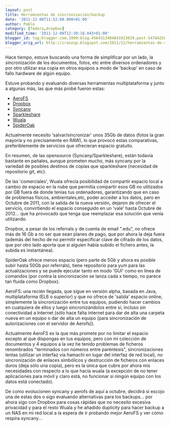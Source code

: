 ```yaml
---
layout: post
title: Herramientas de sincronización/backup
date: '2011-12-08T11:52:00.000+01:00'
author: Pablo
category: [fedora,dropbox]
modified_time: '2011-12-08T12:39:18.043+01:00'
blogger_id: tag:blogger.com,1999:blog-4564313404841923839.post-547842584943144879
blogger_orig_url: http://iranzop.blogspot.com/2011/12/herramientas-de-sincronizacionbackup.html
---
```


Hace tiempo, estuve buscando una forma de simplificar por un lado, la sincronización de los documentos, fotos, etc entre diversos ordenadores y por otro utilizar esa copia en otros equipos a modo de 'backup' en caso de fallo hardware de algún equipo.

Estuve probando y evaluando diversas herramientas multiplataforma y junto a algunas más, las que más probé fueron estas:

- [AeroFS](http://www.aerofs.com/)
- [Dropbox](http://db.tt/NV5zDvs)
- [Syncany](http://www.syncany.org/)
- [Sparkleshare](http://sparkleshare.org/)
- [Wuala](http://www.wuala.com/)
- [SpiderOak](https://spideroak.com/download/referral/dfba22f9764b55ab68427da014e9f0e5)

Actualmente necesito 'salvar/sincronizar' unos 35Gb de datos (fotos la gran
mayoría y no precisamente en RAW), lo que provocó estas comparativas,
preferiblemente de servicios que ofrecieran espacio gratuito.

En resumen, de las opensource (Syncany/Sparkleshare), están todavía bastante
en pañales, aunque prometen mucho, más syncany por la variedad de posibles
destinos de copias que sparkleshare (necesidad de repositorio git, etc).

De las 'comerciales', Wuala ofrecía posibilidad de compartir espacio local a
cambio de espacio en la nube que permitía compartir esos GB no
utilizados por GB fuera de donde tenías tus ordenadores, garantizando que en
caso de problemas fisicos, ambientales,etc, poder acceder a los datos, pero
en Octubre de 2011, con la salida de la nueva versión, dejaron de ofrecer el
servicio, convirtiendo el espacio conseguido en un 'vale' hasta Octubre de
2012...  que ha provocado que tenga que reemplazar esa solución que venía
utilizando.

Dropbox, a pesar de los referrals y de cuenta de email ".edu", no ofrece más
de 16 Gb a no ser que sean planes de pago, que por ahora la deja fuera
(además del hecho de no permitir especificar clave de cifrado de los datos,
que por otro lado aporta que si alguien había subido el fichero antes, la
subida es instantánea).

SpiderOak ofrece menos espacio (pero parte de 5Gb y ahora es posible subir
hasta 50Gb por referrals), tiene repositorio para yum para las
actualizaciones y se puede ejecutar tanto en modo 'GUI' como en línea de
comandos (por contra la sincronización se lanza cada x tiempo, no parece tan
fluida como Dropbox).

AeroFS: una recién llegada, que sigue en versión alpha, basada en Java,
multiplataforma (EL6 o superior) y que no ofrece de 'salida' espacio online,
simplemente la sincronización entre tus equipos, pudiendo hacer
cambios en cualquiera de ellos y luego sincronizándolos entre sí, incluso
sin conectividad a Internet (sólo hace falta internet para dar de alta una
carpeta nueva en un equipo o dar de alta un equipo (para sincronización de
autorizaciones con el servidor de Aerofs)).


Actualmente AeroFS es la que más promete por no limitar el espacio excepto
al que dispongas en tus equipos, pero con mi colección de documentos y 4
equipos a la vez he tenido problemas de ficheros renombrados "terminados con
números entre paréntesis", sincronizaciones lentas (utilizar un interfaz vía
hamachi en lugar del interfaz de red local), no sincronización de enlaces
simbólicos y destrucción de ficheros con enlaces duros (deja sólo una
copia), pero es la única que cubre por ahora mis necesidades con respecto a
lo que hacía wuala (a excepción de no tener aplicaciones para móvil y claro
está, no funcionar si ningún equipo con los datos está conectado).

De como evolucionen syncany y aerofs de aquí a octubre, decidirá si escojo
una de estas dos o sigo evaluando alternativas para los backups...  por
ahora sigo con Dropbox para cosas rápidas que no necesito excesiva
privacidad y para el resto Wuala y he añadido duplicity para hacer backup a
un NAS en mi red local a la espera de ir probando mejor AeroFS y ver cómo
respira syncany...

